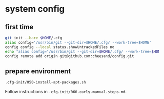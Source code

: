 # system config

## first time
```bash
git init --bare $HOME/.cfg
alias config='/usr/bin/git --git-dir=$HOME/.cfg/ --work-tree=$HOME'
config config --local status.showUntrackedFiles no
echo "alias config='/usr/bin/git --git-dir=$HOME/.cfg/ --work-tree=$HOME'" >> $HOME/.bashrc
config remote add origin git@github.com:cheesand/config.git
```

## prepare environment

```bash
.cfg-init/050-install-apt-packages.sh
```
Follow instructions in `.cfg-init/060-early-manual-steps.md`.
